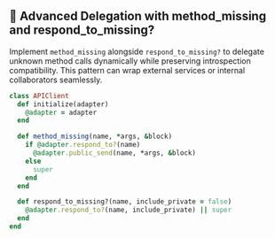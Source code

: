 ## 🧩 Advanced Delegation with method_missing and respond_to_missing?

Implement `method_missing` alongside `respond_to_missing?` to delegate unknown method calls dynamically while preserving introspection compatibility. This pattern can wrap external services or internal collaborators seamlessly.

```ruby
class APIClient
  def initialize(adapter)
    @adapter = adapter
  end

  def method_missing(name, *args, &block)
    if @adapter.respond_to?(name)
      @adapter.public_send(name, *args, &block)
    else
      super
    end
  end

  def respond_to_missing?(name, include_private = false)
    @adapter.respond_to?(name, include_private) || super
  end
end
```